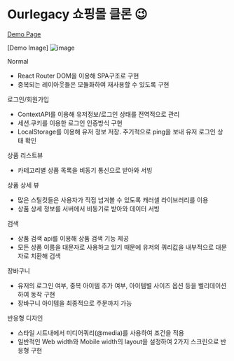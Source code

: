 # Ourlegacy 쇼핑몰 클론 😉 

[Demo Page](https://sharp-davinci-fe6514.netlify.app)

[Demo Image] ![image](https://user-images.githubusercontent.com/81619737/127739043-f39de965-dc93-4d76-a424-21204240ea74.png)

Normal 
- React Router DOM을 이용해 SPA구조로 구현
- 중복되는 레이아웃들은 모듈화하여 재사용할 수 있도록 구현

로그인/회원가입
- ContextAPI를 이용해 유저정보/로그인 상태를 전역적으로 관리
- 세션.쿠키를 이용한 로그인 인증방식 구현
- LocalStorage를 이용해 유저 정보 저장. 주기적으로 ping을 보내 유저 로그인 상태 확인

상품 리스트뷰
- 카테고리별 상품 목록을 비동기 통신으로 받아와 서빙

상품 상세 뷰
- 많은 스틸컷들은 사용자가 직접 넘겨볼 수 있도록 캐러셀 라이브러리를 이용
- 상품 상세 정보를 서버에서 비동기로 받아와 데이터 서빙

검색
- 상품 검색 api를 이용해 상품 검색 기능 제공
- 모든 상품 이름을 대문자로 사용하고 있기 때문에 유저의 쿼리값을 내부적으로 대문자로 치환해 검색

장바구니
- 유저의 로그인 여부, 중복 아이템 추가 여부, 아이템별 사이즈 옵션 등을 벨리데이션 하여 동작 구현
- 장바구니 아이템을 최종적으로 주문까지 가능

반응형 디자인
- 스타일 시트내에서 미디어쿼리(@media)를 사용하여 조건을 적용
- 일반적인 Web width와 Mobile width의 layout을 설정하여 2가지 스크린으로 반응형 구현



